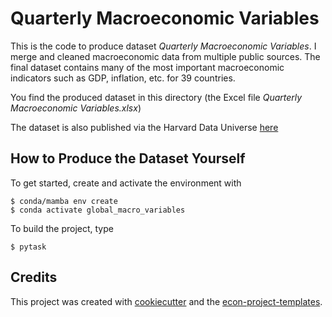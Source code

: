 # Quarterly Macroeconomic Variables

This is the code to produce dataset *Quarterly Macroeconomic Variables*. I merge and
cleaned macroeconomic data from multiple public sources. The final dataset contains many
of the most important macroeconomic indicators such as GDP, inflation, etc. for 39
countries.

You find the produced dataset in this directory (the Excel file *Quarterly Macroeconomic
Variables.xlsx*)

The dataset is also published via the Harvard Data Universe
[here](https://dataverse.harvard.edu/dataset.xhtml?persistentId=doi%3A10.7910%2FDVN%2F9CPKBB&version=DRAFT)

## How to Produce the Dataset Yourself

To get started, create and activate the environment with

```console
$ conda/mamba env create
$ conda activate global_macro_variables
```

To build the project, type

```console
$ pytask
```

## Credits

This project was created with [cookiecutter](https://github.com/audreyr/cookiecutter)
and the
[econ-project-templates](https://github.com/OpenSourceEconomics/econ-project-templates).
